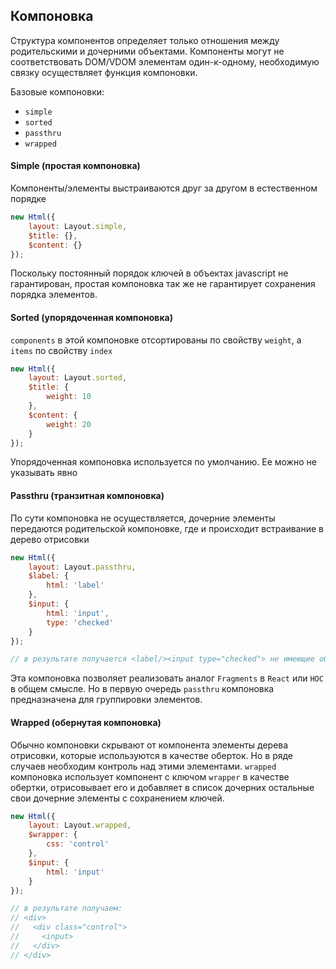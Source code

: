 ## Компоновка
Структура компонентов определяет только отношения между родительскими и дочерними объектами. Компоненты могут не соответствовать DOM/VDOM элементам один-к-одному, необходимую связку осуществляет функция компоновки.

Базовые компоновки:
* `simple`
* `sorted`
* `passthru`
* `wrapped`

#### Simple (простая компоновка)
Компоненты/элементы выстраиваются друг за другом в естественном порядке

```javascript
new Html({
    layout: Layout.simple,
    $title: {},
    $content: {}
});
```

<div class="alert is-warning">
Поскольку постоянный порядок ключей в объектах javascript не гарантирован, простая компоновка так же не гарантирует сохранения порядка элементов.
</div>

#### Sorted (упорядоченная компоновка)
`components` в этой компоновке отсортированы по свойству `weight`, а `items` по свойству `index`

```javascript
new Html({
    layout: Layout.sorted,
    $title: {
        weight: 10
    },
    $content: {
        weight: 20
    }
});
```

<div class="alert is-info">
Упорядоченная компоновка используется по умолчанию. Ее можно не указывать явно
</div>

#### Passthru (транзитная компоновка)
По сути компоновка не осуществляется, дочерние элементы передаются родительской компоновке, где и происходит встраивание в дерево отрисовки

```javascript
new Html({
    layout: Layout.passthru,
    $label: {
        html: 'label'
    },
    $input: {
        html: 'input',
        type: 'checked'
    }
});

// в результате получается <label/><input type="checked"> не имеющие обертки <div> в случае иной компоновки
```
Эта компоновка позволяет реализовать аналог `Fragments` в `React` или `HOC` в общем смысле. Но в первую очередь `passthru` компоновка предназначена для группировки элементов.

#### Wrapped (обернутая компоновка)
Обычно компоновки скрывают от компонента элементы дерева отрисовки, которые используются в качестве оберток. Но в ряде случаев необходим контроль над этими элементами. `wrapped` компоновка использует компонент с ключом `wrapper` в качестве обертки, отрисовывает его и добавляет в список дочерних остальные свои дочерние элементы с сохранением ключей.

```javascript
new Html({
    layout: Layout.wrapped,
    $wrapper: {
        css: 'control'
    },
    $input: {
        html: 'input'
    }
});

// в результате получаем:
// <div>
//   <div class="control">
//     <input>
//   </div>
// </div>
```
